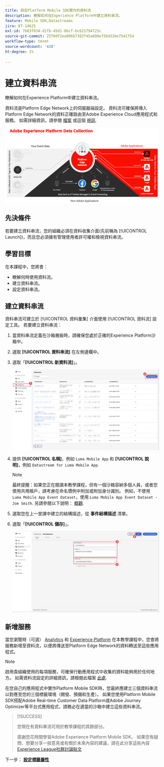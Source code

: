 ```yaml
---
title: 設定Platform Mobile SDK實作的資料流
description: 瞭解如何在Experience Platform中建立資料串流。
feature: Mobile SDK,Datastreams
jira: KT-14625
exl-id: 7b83f834-d1fb-45d1-8bcf-bc621f94725c
source-git-commit: 25f0df2ea09bb7383f45a698e75bd31be7541754
workflow-type: tm+mt
source-wordcount: '428'
ht-degree: 1%

---
```


# 建立資料串流

瞭解如何在Experience Platform中建立資料串流。

資料流是Platform Edge Network上的伺服器端設定。 資料流可確保將傳入Platform Edge Network的資料正確路由至Adobe Experience Cloud應用程式和服務。 如需詳細資訊，請參閱 [檔案](https://experienceleague.adobe.com/docs/experience-platform/datastreams/overview.html) 或這個 [視訊](https://experienceleague.adobe.com/docs/platform-learn/data-collection/edge-network/configure-datastreams.html).

![架構](assets/architecture.png)

## 先決條件

若要建立資料串流，您的組織必須在資料收集介面(先前稱為 [!UICONTROL Launch])，而且您必須擁有管理使用者許可權和檢視資料串流。

## 學習目標

在本課程中，您將會：

* 瞭解何時使用資料流。
* 建立資料串流。
* 設定資料串流。

## 建立資料串流

資料串流可建立於 [!UICONTROL 資料彙集] 介面使用 [!UICONTROL 資料流] 設定工具。 若要建立資料串流：

1. 當資料串流定義在沙箱層級時，請確保您處於正確的Experience Platform沙箱中。
1. 選取 **[!UICONTROL 資料串流]** 在左側邊欄中。
1. 選取「**[!UICONTROL 新資料流]**」。

   ![資料串流首頁](assets/datastream-new.png)

1. 提供 **[!UICONTROL 名稱]**，例如 `Luma Mobile App` 和 **[!UICONTROL 說明]**，例如 `Datastream for Luma Mobile App`.

   >[!NOTE]
   >
   >最終提醒：如果您正在閱讀本教學課程，但有一個沙箱容納多個人員，或者您使用共用帳戶，請考慮在命名慣例中附加或附加身分識別。 例如，不使用 `Luma Mobile App Event Dataset`，使用 `Luma Mobile App Event Dataset - Joe Smith`. 另請參閱以下說明： [概觀](overview.md).

1. 選取您在上一堂課中建立的結構描述，從 **事件結構描述** 清單。
1. 選取「**[!UICONTROL 儲存]**」。

   ![新資料串流](assets/datastream-name.png)


## 新增服務

當您瀏覽時（可選） [Analytics](analytics.md) 和 [Experience Platform](platform.md) 在本教學課程中，您會將服務新增至資料流，以便將傳送至Platform Edge Network的資料轉送至這些應用程式。

<!--

### Adobe Analytics

1. Select **[!UICONTROL Add Service]**.

1. Add **[!UICONTROL Adobe Analytics]** from the [!UICONTROL Service] list, 

1. Enter the name of the report site that you want to use in **[!UICONTROL Report Suite ID]**.

1. Enable the service by switching **[!UICONTROL Enabled]** on.

1. Select **[!UICONTROL Save]**.

   ![Add Adobe Analytics as datastream service](assets/datastream-service-aa.png)


### Adobe Experience Platform

You might also want to enable the Adobe Experience Platform service. 

>[!IMPORTANT]
>
>You can only enable the Adobe Experience Platform service when having created an event dataset. If you don't already have an event dataset created, follow the instructions [here](platform.md).

1. Click ![Add](https://spectrum.adobe.com/static/icons/workflow_18/Smock_AddCircle_18_N.svg) **[!UICONTROL Add Service]** to add another service.

1. Select **[!UICONTROL Adobe Experience Platform]** from the [!UICONTROL Service] list.

1. Enable the service by switching **[!UICONTROL Enabled]** on.

1. Select the **[!UICONTROL Event Dataset]** that you created as part of the [Create a dataset](platform.md#create-a-dataset) instructions, for example **Luma Mobile App Event Dataset**

1. Select **[!UICONTROL Save]**.

   ![Add Adobe Experience Platform as a datastream service](assets/datastream-service-aep.png)
1. The final configuration should look something like this.
   
   ![datastream settings](assets/datastream-settings.png)

-->


>[!NOTE]
>
>啟用貴組織使用的每項服務，可確保行動應用程式中收集的資料能夠用於任何地方。 如需資料流設定的詳細資訊，請檢閱此檔案 [此處](https://experienceleague.adobe.com/docs/experience-platform/datastreams/overview.html).

在您自己的應用程式中實作Platform Mobile SDK時，您最終應建立三個資料串流以對應至您的三個標籤環境（開發、預備和生產）。 如果您使用Platform Mobile SDK搭配Adobe Real-time Customer Data Platform或Adobe Journey Optimizer等平台式應用程式，請務必在適當的沙箱中建立這些資料串流。

>[!SUCCESS]
>
>您現在有資料串流可用於教學課程的其餘部分。
>
>感謝您花時間學習Adobe Experience Platform Mobile SDK。 如果您有疑問、想要分享一般意見或有關於未來內容的建議，請在此分享這些內容 [Experience League社群討論貼文](https://experienceleaguecommunities.adobe.com/t5/adobe-experience-platform-data/tutorial-discussion-implement-adobe-experience-cloud-in-mobile/td-p/443796)

下一步： **[設定標籤屬性](configure-tags.md)**

